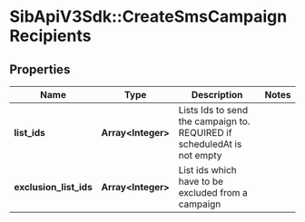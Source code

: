 # SibApiV3Sdk::CreateSmsCampaignRecipients

## Properties
Name | Type | Description | Notes
------------ | ------------- | ------------- | -------------
**list_ids** | **Array&lt;Integer&gt;** | Lists Ids to send the campaign to. REQUIRED if scheduledAt is not empty | 
**exclusion_list_ids** | **Array&lt;Integer&gt;** | List ids which have to be excluded from a campaign | 


